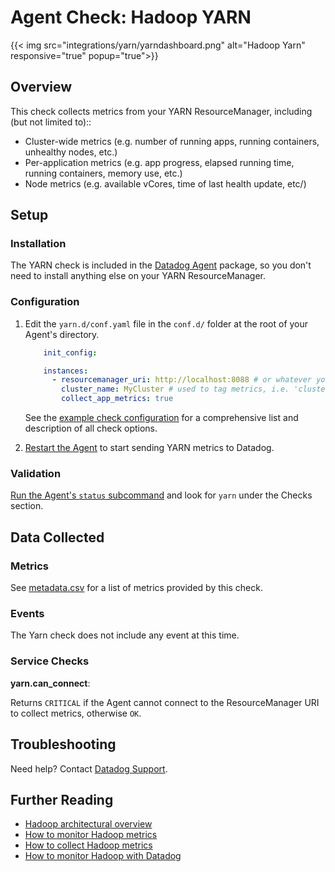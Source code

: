 # Agent Check: Hadoop YARN
{{< img src="integrations/yarn/yarndashboard.png" alt="Hadoop Yarn" responsive="true" popup="true">}}
## Overview

This check collects metrics from your YARN ResourceManager, including (but not limited to)::

* Cluster-wide metrics (e.g. number of running apps, running containers, unhealthy nodes, etc.)
* Per-application metrics (e.g. app progress, elapsed running time, running containers, memory use, etc.)
* Node metrics (e.g. available vCores, time of last health update, etc/)


## Setup
### Installation

The YARN check is included in the [Datadog Agent][1] package, so you don't need to install anything else on your YARN ResourceManager.

### Configuration

1. Edit the `yarn.d/conf.yaml` file in the `conf.d/` folder at the root of your Agent's directory.

    ```yaml
    	init_config:

    	instances:
      	  - resourcemanager_uri: http://localhost:8088 # or whatever your resource manager listens
          	cluster_name: MyCluster # used to tag metrics, i.e. 'cluster_name:MyCluster'; default is 'default_cluster'
        	collect_app_metrics: true
    ```

    See the [example check configuration][2] for a comprehensive list and description of all check options.

2. [Restart the Agent][3] to start sending YARN metrics to Datadog.

### Validation

[Run the Agent's `status` subcommand][4] and look for `yarn` under the Checks section.

## Data Collected
### Metrics

See [metadata.csv][5] for a list of metrics provided by this check.

### Events
The Yarn check does not include any event at this time.

### Service Checks
**yarn.can_connect**:

Returns `CRITICAL` if the Agent cannot connect to the ResourceManager URI to collect metrics, otherwise `OK`.

## Troubleshooting
Need help? Contact [Datadog Support][6].

## Further Reading

* [Hadoop architectural overview][7]
* [How to monitor Hadoop metrics][8]
* [How to collect Hadoop metrics][9]
* [How to monitor Hadoop with Datadog][10]


[1]: https://app.datadoghq.com/account/settings#agent
[2]: https://github.com/DataDog/integrations-core/blob/master/yarn/conf.yaml.example
[3]: https://docs.datadoghq.com/agent/faq/agent-commands/#start-stop-restart-the-agent
[4]: https://docs.datadoghq.com/agent/faq/agent-commands/#agent-status-and-information
[5]: https://github.com/DataDog/integrations-core/blob/master/yarn/metadata.csv
[6]: http://docs.datadoghq.com/help/
[7]: https://www.datadoghq.com/blog/hadoop-architecture-overview/
[8]: https://www.datadoghq.com/blog/monitor-hadoop-metrics/
[9]: https://www.datadoghq.com/blog/collecting-hadoop-metrics/
[10]: https://www.datadoghq.com/blog/monitor-hadoop-metrics-datadog/
